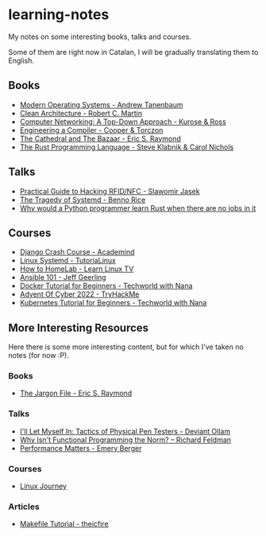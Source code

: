# learning-notes

My notes on some interesting books, talks and courses.

Some of them are right now in Catalan, I will be gradually translating them to English.

## Books

- [Modern Operating Systems - Andrew Tanenbaum](/books/modern-operating-systems.md)
- [Clean Architecture - Robert C. Martin](/books/clean-architecture.md)
- [Computer Networking: A Top-Down Approach - Kurose & Ross](/books/computer-networking.md)
- [Engineering a Compiler - Cooper & Torczon](/books/engineering-a-compiler.md)
- [The Cathedral and The Bazaar - Eric S. Raymond](/books/the-cathedral-and-the-bazaar.md)
- [The Rust Programming Language - Steve Klabnik & Carol Nichols](/books/the-rust-programming-language.md)

## Talks

- [Practical Guide to Hacking RFID/NFC - Slawomir Jasek](/talks/practical-guide-rfid-nfc.md)
- [The Tragedy of Systemd - Benno Rice](/talks/tragedy-of-systemd.md)
- [Why would a Python programmer learn Rust when there are no jobs in it](talks/why-python-programmer-learn-rust.md)

## Courses

- [Django Crash Course - Academind](/courses/django-crash-course.md)
- [Linux Systemd - TutoriaLinux](/courses/linux-systemd.md)
- [How to HomeLab - Learn Linux TV](/courses/how-to-homelab.md)
- [Ansible 101 - Jeff Geerling](/courses/ansible-101.md)
- [Docker Tutorial for Beginners - Techworld with Nana](/courses/docker-tutorial.md)
- [Advent Of Cyber 2022 - TryHackMe](/courses/advent-of-cyber-2022.md)
- [Kubernetes Tutorial for Beginners - Techworld with Nana](/courses/kubernetes-tutorial.md)


## More Interesting Resources

Here there is some more interesting content, but for which I've taken no notes (for now :P).

### Books

- [The Jargon File - Eric S. Raymond](http://www.catb.org/jargon/html/)

### Talks

- [I'll Let Myself In: Tactics of Physical Pen Testers - Deviant Ollam](https://youtu.be/rnmcRTnTNC8)
- [Why Isn't Functional Programming the Norm? – Richard Feldman](https://youtu.be/QyJZzq0v7Z4)
- [Performance Matters - Emery Berger](https://youtu.be/r-TLSBdHe1A)

### Courses

- [Linux Journey](https://linuxjourney.com/)

### Articles

- [Makefile Tutorial - theicfire](https://makefiletutorial.com/)

